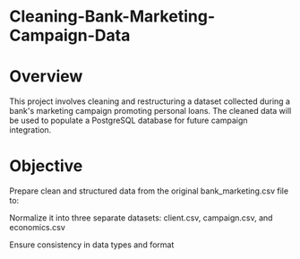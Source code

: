 # Cleaning-Bank-Marketing-Campaign-Data
# Overview
This project involves cleaning and restructuring a dataset collected during a bank's marketing campaign promoting personal loans. The cleaned data will be used to populate a PostgreSQL database for future campaign integration.

# Objective
Prepare clean and structured data from the original bank_marketing.csv file to:

Normalize it into three separate datasets: client.csv, campaign.csv, and economics.csv

Ensure consistency in data types and format

